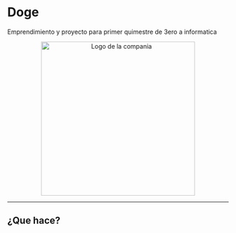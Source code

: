 # Doge
Emprendimiento y proyecto para primer quimestre de 3ero a informatica
<p align="center">
  <img src="https://scontent.fuio16-1.fna.fbcdn.net/v/t1.15752-9/267855182_272108551568166_412835789157060700_n.png?_nc_cat=106&ccb=1-5&_nc_sid=ae9488&_nc_ohc=8VMX8-qz904AX-_giUj&_nc_ht=scontent.fuio16-1.fna&oh=03_AVJETiFwQH77bXsX-COKqnv99kdAbNNhLkV3AfK9Qa1c8w&oe=61EE2281" width="350" title="Logo de la compania">
</p>
<hr>
<h2>¿Que hace?</h2>
